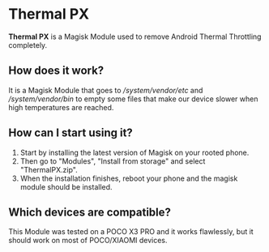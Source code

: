 # Thermal PX
**Thermal PX** is a Magisk Module used to remove Android Thermal Throttling completely.


## How does it work?
It is a Magisk Module that goes to */system/vendor/etc* and */system/vendor/bin* to empty some files that make our device slower when high temperatures are reached.


## How can I start using it?
1. Start by installing the latest version of Magisk on your rooted phone.
2. Then go to "Modules", "Install from storage" and select "ThermalPX.zip".
3. When the installation finishes, reboot your phone and the magisk module should be installed.  


## Which devices are compatible?
This Module was tested on a POCO X3 PRO and it works flawlessly, but it should work on most of POCO/XIAOMI devices.
